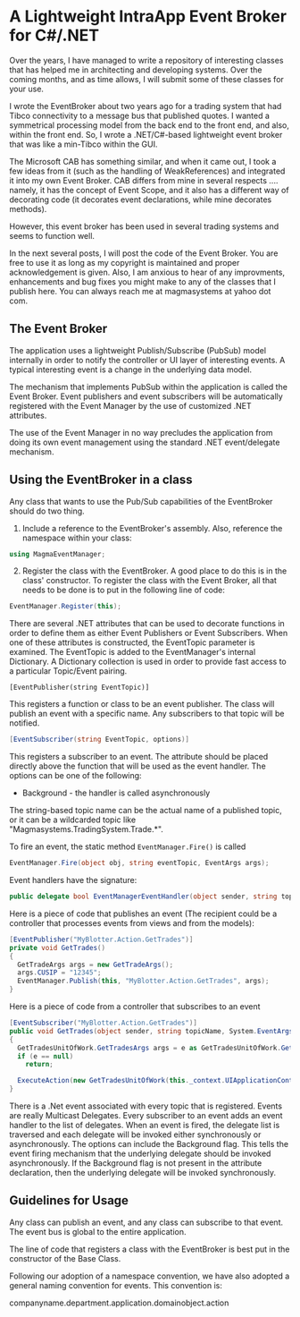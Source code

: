 # A Lightweight IntraApp Event Broker for C#/.NET

Over the years, I have managed to write a repository of interesting classes that has helped me in architecting and developing systems. Over the coming months, and as time allows, I will submit some of these classes for your use.

I wrote the EventBroker about two years ago for a trading system that had Tibco connectivity to a message bus that published quotes. I wanted a symmetrical processing model from the back end to the front end, and also, within the front end. So, I wrote a .NET/C#-based lightweight event broker that was like a min-Tibco within the GUI.

The Microsoft CAB has something similar, and when it came out, I took a few ideas from it (such as the handling of WeakReferences) and integrated it into my own Event Broker. CAB differs from mine in several respects .... namely, it has the concept of Event Scope, and it also has a different way of decorating code (it decorates event declarations, while mine decorates methods).

However, this event broker has been used in several trading systems and seems to function well.

In the next several posts, I will post the code of the Event Broker. You are free to use it as long as my copyright is maintained and proper acknowledgement is given. Also, I am anxious to hear of any improvments, enhancements and bug fixes you might make to any of the classes that I publish here. You can always reach me at magmasystems at yahoo dot com.

## The Event Broker

The application uses a lightweight Publish/Subscribe (PubSub) model internally in order to notify the controller or UI layer of interesting events. A typical interesting event is a change in the underlying data model.

The mechanism that implements PubSub within the application is called the Event Broker. Event publishers and event subscribers will be automatically registered with the Event Manager by the use of customized .NET attributes.

The use of the Event Manager in no way precludes the application from doing its own event management using the standard .NET event/delegate mechanism.

## Using the EventBroker in a class

Any class that wants to use the Pub/Sub capabilities of the EventBroker should do two thing.

1) Include a reference to the EventBroker's assembly. Also, reference the namespace within your class:

``` c#
using MagmaEventManager;
```

2) Register the class with the EventBroker. A good place to do this is in the class' constructor. To register the class with the Event Broker, all that needs to be done is to put in the following line of code:

``` c#
EventManager.Register(this);
```

There are several .NET attributes that can be used to decorate functions in order to define them as either Event Publishers or Event Subscribers. When one of these attributes is constructed, the EventTopic parameter is examined. The EventTopic is added to the EventManager's internal Dictionary. A Dictionary collection is used in order to provide fast access to a particular Topic/Event pairing.

`[EventPublisher(string EventTopic)]`

This registers a function or class to be an event publisher. The class will publish an event with a specific name. Any subscribers to that topic will be notified.

``` c#
[EventSubscriber(string EventTopic, options)]
```

This registers a subscriber to an event. The attribute should be placed directly above the function that will be used as the event handler. The options can be one of the following:
* Background - the handler is called asynchronously

The string-based topic name can be the actual name of a published topic, or it can be a wildcarded topic like "Magmasystems.TradingSystem.Trade.*".

To fire an event, the static method `EventManager.Fire()` is called

``` c#
EventManager.Fire(object obj, string eventTopic, EventArgs args);
```

Event handlers have the signature:

``` c#
public delegate bool EventManagerEventHandler(object sender, string topicName, EventArgs e);
```

Here is a piece of code that publishes an event (The recipient could be a controller that processes events from views and from the models):

``` c#
[EventPublisher("MyBlotter.Action.GetTrades")]
private void GetTrades()
{
  GetTradeArgs args = new GetTradeArgs();
  args.CUSIP = "12345";
  EventManager.Publish(this, "MyBlotter.Action.GetTrades", args);
}
```

Here is a piece of code from a controller that subscribes to an event

``` c#
[EventSubscriber("MyBlotter.Action.GetTrades")]
public void GetTrades(object sender, string topicName, System.EventArgs e)
{
  GetTradesUnitOfWork.GetTradesArgs args = e as GetTradesUnitOfWork.GetTradesArgs;
  if (e == null)
    return;

  ExecuteAction(new GetTradesUnitOfWork(this._context.UIApplicationContext, args));
}
```

There is a .Net event associated with every topic that is registered. Events are really Multicast Delegates. Every subscriber to an event adds an event handler to the list of delegates. When an event is fired, the delegate list is traversed and each delegate will be invoked either synchronously or asynchronously. The options can include the Background flag. This tells the event firing mechanism that the underlying delegate should be invoked asynchronously. If the Background flag is not present in the attribute declaration, then the underlying delegate will be invoked synchronously.


## Guidelines for Usage

Any class can publish an event, and any class can subscribe to that event. The event bus is global to the entire application.

The line of code that registers a class with the EventBroker is best put in the constructor of the Base Class.

Following our adoption of a namespace convention, we have also adopted a general naming convention for events. This convention is:

companyname.department.application.domainobject.action